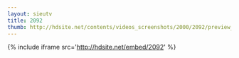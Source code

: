 ```yaml
---
layout: sieutv
title: 2092
thumb: http://hdsite.net/contents/videos_screenshots/2000/2092/preview_360p.mp4.jpg
---
```

{% include iframe src='http://hdsite.net/embed/2092' %}
 
